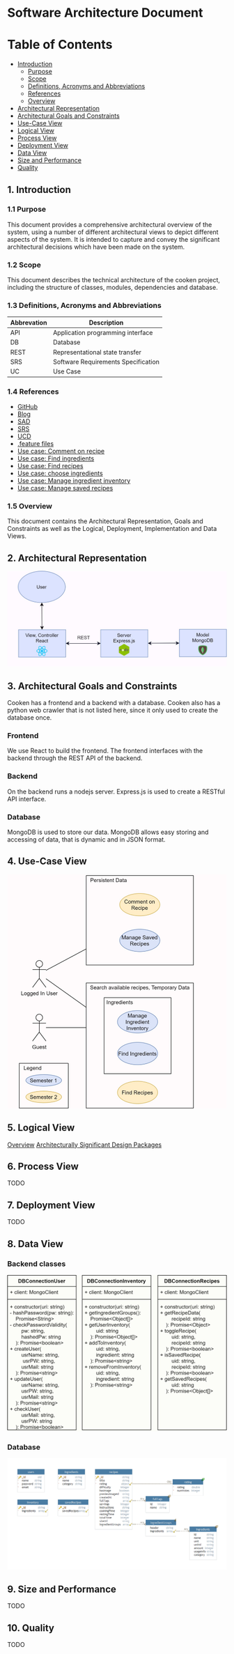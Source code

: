 # Software Architecture Document

# Table of Contents

- [Introduction](#1-introduction)
    - [Purpose](#11-purpose)
    - [Scope](#12-scope)
    - [Definitions, Acronyms and Abbreviations](#13-definitions-acronyms-and-abbreviations)
    - [References](#14-references)
    - [Overview](#15-overview)
- [Architectural Representation](#2-architectural-representation)
- [Architectural Goals and Constraints](#3-architectural-goals-and-constraints)
- [Use-Case View](#4-use-case-view)
- [Logical View](#5-logical-view)
- [Process View](#6-process-view)
- [Deployment View](#7-deployment-view)
- [Data View](#8-data-view)
- [Size and Performance](#9-size-and-performance)
- [Quality](#10-quality)

## 1. Introduction

### 1.1 Purpose

This document provides a comprehensive architectural overview of the system, using a number of different architectural views to depict different aspects of the system. It is intended to capture and convey the significant architectural decisions which have been made on the system.

### 1.2 Scope

This document describes the technical architecture of the cooken project, including the structure of classes, modules, dependencies and database.

### 1.3 Definitions, Acronyms and Abbreviations

| Abbrevation | Description                            |
| ----------- | -------------------------------------- |
| API         | Application programming interface      |
| DB          | Database                               |
| REST        | Representational state transfer        |
| SRS         | Software Requirements Specification    |
| UC          | Use Case                               |

### 1.4 References

-  [GitHub](https://github.com/kuscu0/cooken)
-  [Blog](https://cooken264100434.wordpress.com/)
-  [SAD](SAD.md)
-  [SRS](../SRS.md)
-  [UCD](../use_case_diagram.jpg)
-  [.feature files](../features/)
-  [Use case: Comment on recipe](../UC/comment-on-recipe/UC_comment_on_recipe.md)
-  [Use case: Find ingredients](../UC/find-ingredients/UC_Find_Ingredients.md)
-  [Use case: Find recipes](../UC/find-recipes/UC_Find_Recipes.md)
-  [Use case: choose ingredients](../UC/find-ingredients/UC_Find_Ingredients.md)
-  [Use case: Manage ingredient inventory](../UC/manage-ingredient-inventory/UC_manager_saved_recipes.md)
-  [Use case: Manage saved recipes](../UC/manage-saved-recipes/UC_manager_saved_recipes.md)

### 1.5 Overview

This document contains the Architectural Representation, Goals and Constraints as well
as the Logical, Deployment, Implementation and Data Views.

## 2. Architectural Representation

![Architecture](Architecture.jpg)

## 3. Architectural Goals and Constraints

Cooken has a frontend and a backend with a database. Cooken also has a python web crawler that is not listed here, since it only used to create the database once.

### Frontend

We use React to build the frontend. The frontend interfaces with the backend through the REST API of the backend. 

### Backend

On the backend runs a nodejs server. Express.js is used to create a RESTful API interface.

### Database

MongoDB is used to store our data. MongoDB allows easy storing and accessing of data, that is dynamic and in JSON format. 

## 4. Use-Case View

![OUCD](../use_case_diagram.jpg)

## 5. Logical View
[Overview](#51-overview)
[Architecturally Significant Design Packages](#52-architecturally-significant-design-packages)

## 6. Process View

TODO

## 7. Deployment View

TODO

## 8. Data View

### Backend classes

![Backend classes](DBConnection_ClassDiagram.jpg)

### Database

![Database View](db.png)

## 9. Size and Performance

TODO

## 10. Quality

TODO
